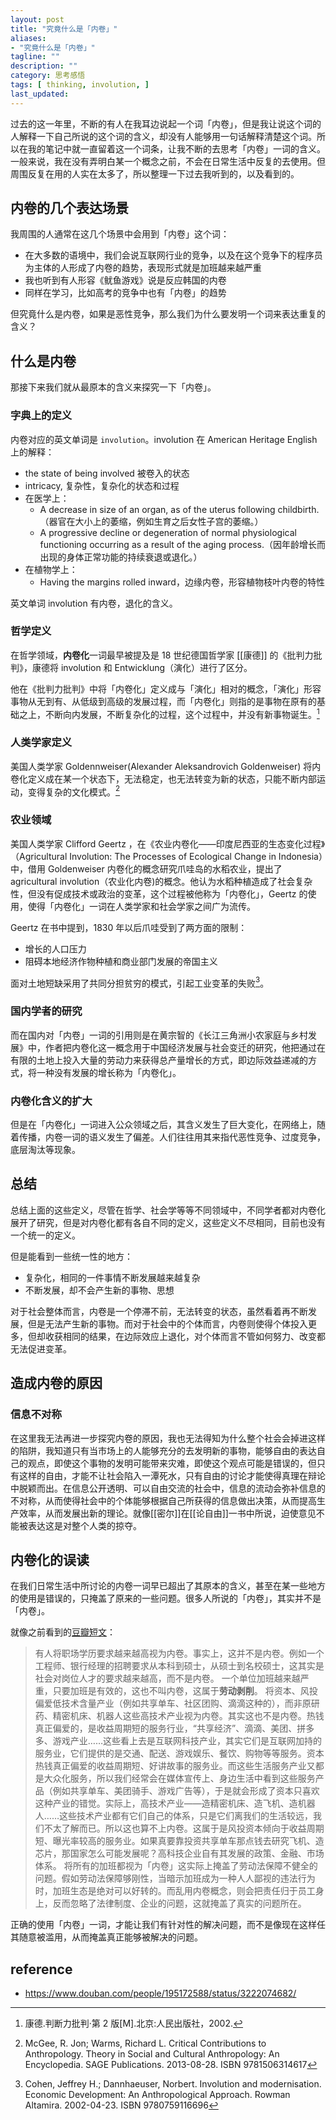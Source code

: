 ```yaml
---
layout: post
title: "究竟什么是「内卷」"
aliases: 
- "究竟什么是「内卷」"
tagline: ""
description: ""
category: 思考感悟
tags: [ thinking, involution, ]
last_updated:
---
```


过去的这一年里，不断的有人在我耳边说起一个词「内卷」，但是我让说这个词的人解释一下自己所说的这个词的含义，却没有人能够用一句话解释清楚这个词。所以在我的笔记中就一直留着这一个词条，让我不断的去思考「内卷」一词的含义。一般来说，我在没有弄明白某一个概念之前，不会在日常生活中反复的去使用。但周围反复在用的人实在太多了，所以整理一下过去我听到的，以及看到的。

## 内卷的几个表达场景
我周围的人通常在这几个场景中会用到「内卷」这个词：

- 在大多数的语境中，我们会说互联网行业的竞争，以及在这个竞争下的程序员为主体的人形成了内卷的趋势，表现形式就是加班越来越严重
- 我也听到有人形容《鱿鱼游戏》说是反应韩国的内卷
- 同样在学习，比如高考的竞争中也有「内卷」的趋势

但究竟什么是内卷，如果是恶性竞争，那么我们为什么要发明一个词来表达重复的含义？

## 什么是内卷
那接下来我们就从最原本的含义来探究一下「内卷」。

### 字典上的定义
内卷对应的英文单词是 `involution`。involution 在 American Heritage English 上的解释：

- the state of being involved 被卷入的状态
- intricacy, 复杂性，复杂化的状态和过程
- 在医学上：
    - A decrease in size of an organ, as of the uterus following childbirth.（器官在大小上的萎缩，例如生育之后女性子宫的萎缩。）
    - A progressive decline or degeneration of normal physiological functioning occurring as a result of the aging process.（因年龄增长而出现的身体正常功能的持续衰退或退化。）
- 在植物学上：
    - Having the margins rolled inward，边缘内卷，形容植物枝叶内卷的特性

英文单词 involution 有内卷，退化的含义。

### 哲学定义

在哲学领域，**内卷化**一词最早被提及是 18 世纪德国哲学家 [[康德]] 的《批判力批判》，康德将 involution 和 Entwicklung（演化）进行了区分。

他在《批判力批判》中将「内卷化」定义成与「演化」相对的概念，「演化」形容事物从无到有、从低级到高级的发展过程，而「内卷化」则指的是事物在原有的基础之上，不断向内发展，不断复杂化的过程，这个过程中，并没有新事物诞生。[^1]

[^1]: 康德.判断力批判·第 2 版[M].北京:人民出版社，2002.

### 人类学家定义

美国人类学家 Goldennweiser(Alexander Aleksandrovich Goldenweiser) 将内卷化定义成在某一个状态下，无法稳定，也无法转变为新的状态，只能不断内部运动，变得复杂的文化模式。[^2]

[^2]: McGee, R. Jon; Warms, Richard L. Critical Contributions to Anthropology. Theory in Social and Cultural Anthropology: An Encyclopedia. SAGE Publications. 2013-08-28. ISBN 9781506314617

### 农业领域

美国人类学家 Clifford Geertz ，在《农业内卷化——印度尼西亚的生态变化过程》（Agricultural Involution: The Processes of Ecological Change in Indonesia）中，借用 Goldenweiser 内卷化的概念研究爪哇岛的水稻农业，提出了 agricultural involution（农业化内卷)的概念。他认为水稻种植造成了社会复杂性，但没有促成技术或政治的变革，这个过程被他称为「内卷化」，Geertz 的使用，使得「内卷化」一词在人类学家和社会学家之间广为流传。

Geertz 在书中提到，1830 年以后爪哇受到了两方面的限制：

- 增长的人口压力
- 阻碍本地经济作物种植和商业部门发展的帝国主义

面对土地短缺采用了共同分担贫穷的模式，引起工业变革的失败[^3]。

[^3]: Cohen, Jeffrey H.; Dannhaeuser, Norbert. Involution and modernisation. Economic Development: An Anthropological Approach. Rowman Altamira. 2002-04-23. ISBN 9780759116696

### 国内学者的研究
而在国内对「内卷」一词的引用则是在黄宗智的《长江三角洲小农家庭与乡村发展》中，作者把内卷化这一概念用于中国经济发展与社会变迁的研究，他把通过在有限的土地上投入大量的劳动力来获得总产量增长的方式，即边际效益递减的方式，将一种没有发展的增长称为「内卷化」。

### 内卷化含义的扩大
但是在「内卷化」一词进入公众领域之后，其含义发生了巨大变化，在网络上，随着传播，内卷一词的语义发生了偏差。人们往往用其来指代恶性竞争、过度竞争，底层淘汰等现象。

## 总结
总结上面的这些定义，尽管在哲学、社会学等等不同领域中，不同学者都对内卷化展开了研究，但是对内卷化都有各自不同的定义，这些定义不尽相同，目前也没有一个统一的定义。

但是能看到一些统一性的地方：

- 复杂化，相同的一件事情不断发展越来越复杂
- 不断发展，却不会产生新的事物、思想

对于社会整体而言，内卷是一个停滞不前，无法转变的状态，虽然看着再不断发展，但是无法产生新的事物。而对于社会中的个体而言，内卷则使得个体投入更多，但却收获相同的结果，在边际效应上退化，对个体而言不管如何努力、改变都无法促进变革。


## 造成内卷的原因

### 信息不对称

在这里我无法再进一步探究内卷的原因，我也无法得知为什么整个社会会掉进这样的陷阱，我知道只有当市场上的人能够充分的去发明新的事物，能够自由的表达自己的观点，即使这个事物的发明可能带来灾难，即使这个观点可能是错误的，但只有这样的自由，才能不让社会陷入一潭死水，只有自由的讨论才能使得真理在辩论中脱颖而出。在信息公开透明、可以自由交流的社会中，信息的流动会弥补信息的不对称，从而使得社会中的个体能够根据自己所获得的信息做出决策，从而提高生产效率，从而发展出新的理论。就像[[密尔]]在[[论自由]]一书中所说，迫使意见不能被表达这是对整个人类的掠夺。


## 内卷化的误读

在我们日常生活中所讨论的内卷一词早已超出了其原本的含义，甚至在某一些地方的使用是错误的，只掩盖了原来的一些问题。很多人所说的「内卷」，其实并不是「内卷」。

就像之前看到的[豆瓣短文](https://www.douban.com/people/195172588/status/3222074682/#8626412F9Ad4hI)：

> 有人将职场学历要求越来越高视为内卷。事实上，这并不是内卷。例如一个工程师、银行经理的招聘要求从本科到硕士，从硕士到名校硕士，这其实是社会对岗位人才的要求越来越高，而不是内卷。
> 一个单位加班越来越严重，只要加班是有效的，这也不叫内卷，这属于**劳动剥削**。
> 将资本、风投偏爱低技术含量产业（例如共享单车、社区团购、滴滴这种的），而非原研药、精密机床、机器人这些高技术产业视为内卷。其实这也不是内卷。热钱真正偏爱的，是收益周期短的服务行业，“共享经济”、滴滴、美团、拼多多、游戏产业……这些看上去是互联网科技产业，其实它们是互联网加持的服务业，它们提供的是交通、配送、游戏娱乐、餐饮、购物等等服务。资本热钱真正偏爱的收益周期短、好讲故事的服务业。而这些生活服务产业又都是大众化服务，所以我们经常会在媒体宣传上、身边生活中看到这些服务产品（例如共享单车、美团骑手、游戏广告等），于是就会形成了资本只喜欢这种产业的错觉。实际上，高技术产业——造精密机床、造飞机、造机器人……这些技术产业都有它们自己的体系，只是它们离我们的生活较远，我们不太了解而已。所以这也算不上内卷。这属于是风投资本倾向于收益周期短、曝光率较高的服务业。如果真要靠投资共享单车那点钱去研究飞机、造芯片，那国家怎么可能发展呢？高科技企业自有其发展的政策、金融、市场体系。
> 将所有的加班都视为「内卷」这实际上掩盖了劳动法保障不健全的问题。假如劳动法保障够刚性，当暗示加班成为一种人人鄙视的违法行为时，加班生态是绝对可以好转的。而乱用内卷概念，则会把责任归于员工身上，反而忽略了法律制度、企业的问题，这就掩盖了真实的问题所在。

正确的使用「内卷」一词，才能让我们有针对性的解决问题，而不是像现在这样任其随意被滥用，从而掩盖真正能够被解决的问题。

## reference

- <https://www.douban.com/people/195172588/status/3222074682/>